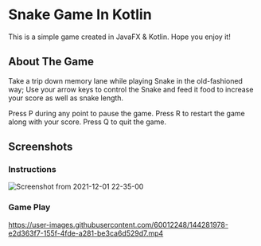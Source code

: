 # Snake Game In Kotlin
This is a simple game created in JavaFX & Kotlin. Hope you enjoy it!

## About The Game
Take a trip down memory lane while playing Snake in the old-fashioned way;
Use your arrow keys to control the Snake and feed it food to increase your score as well as snake length.

Press P during any point to pause the game.
Press R to restart the game along with your score.
Press Q to quit the game.

## Screenshots
### Instructions
![Screenshot from 2021-12-01 22-35-00](https://user-images.githubusercontent.com/60012248/144280728-98837a08-e838-424a-b7d9-9049f20643f9.png)

### Game Play
https://user-images.githubusercontent.com/60012248/144281978-e2d363f7-155f-4fde-a281-be3ca6d529d7.mp4
